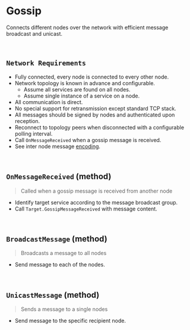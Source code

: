 # Gossip

Connects different nodes over the network with efficient message broadcast and unicast.

&nbsp;
## `Network Requirements`

* Fully connected, every node is connected to every other node.
* Network topology is known in advance and configurable.
  * Assume all services are found on all nodes.
  * Assume single instance of a service on a node.
* All communication is direct.
* No special support for retransmission except standard TCP stack.
* All messages should be signed by nodes and authenticated upon reception.
* Reconnect to topology peers when disconnected with a configurable polling interval.
* Call `OnMessageReceived` when a gossip message is received.
* See inter node message [encoding](../../interfaces/protocol/gossip/json-over-websocket.md).

&nbsp;
## `OnMessageReceived` (method)
> Called when a gossip message is received from another node

* Identify target service according to the message broadcast group.
* Call `Target.GossipMessageReceived` with message content.

&nbsp;
## `BroadcastMessage` (method)
> Broadcasts a message to all nodes

* Send message to each of the nodes.

&nbsp;
## `UnicastMessage` (method)
> Sends a message to a single nodes

* Send message to the specific recipient node.
